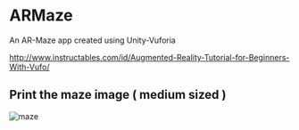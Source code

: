 # ARMaze
An AR-Maze app created using Unity-Vuforia

http://www.instructables.com/id/Augmented-Reality-Tutorial-for-Beginners-With-Vufo/

## Print the maze image ( medium sized )

![maze](https://user-images.githubusercontent.com/31897425/32345055-0faf2d2c-c02f-11e7-9cd4-7e32013ff482.jpg)



